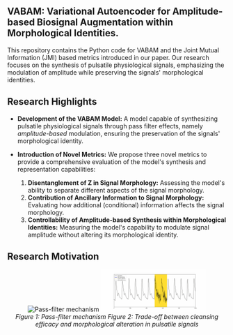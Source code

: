 ## VABAM: Variational Autoencoder for Amplitude-based Biosignal Augmentation within Morphological Identities.

This repository contains the Python code for VABAM and the Joint Mutual Information (JMI) based metrics introduced in our paper. Our research focuses on the synthesis of pulsatile physiological signals, emphasizing the modulation of amplitude while preserving the signals' morphological identities.

## Research Highlights

- **Development of the VABAM Model:** A model capable of synthesizing pulsatile physiological signals through pass filter effects, namely *amplitude-based* modulation, ensuring the preservation of the signals' morphological identity.

- **Introduction of Novel Metrics:** We propose three novel metrics to provide a comprehensive evaluation of the model's synthesis and representation capabilities:
  1. **Disentanglement of Z in Signal Morphology:** Assessing the model's ability to separate different aspects of the signal morphology.
  2. **Contribution of Ancillary Information to Signal Morphology:** Evaluating how additional (conditional) information affects the signal morphology.
  3. **Controllability of Amplitude-based Synthesis within Morphological Identities:** Measuring the model's capability to modulate signal amplitude without altering its morphological identity.
 

## Research Motivation
<p align="center">
  <img src="https://github.com/JunetaeKim/VABAM/blob/main/Figures/signal_filter_animation.gif" width="48%" alt="Pass-filter mechanism">
  &#32; <!-- This is an HTML entity for space to provide some spacing between the images -->
  <img src="https://github.com/JunetaeKim/VABAM/blob/main/Figures/processing_animation.gif" width="48%" alt="Trade-off between cleansing efficacy and morphological alteration in pulsatile signals">
  <br>
  <em>Figure 1: Pass-filter mechanism</em>
  &#32; <!-- More spacing -->
  <em>Figure 2: Trade-off between cleansing efficacy and morphological alteration in pulsatile signals</em>
</p>

